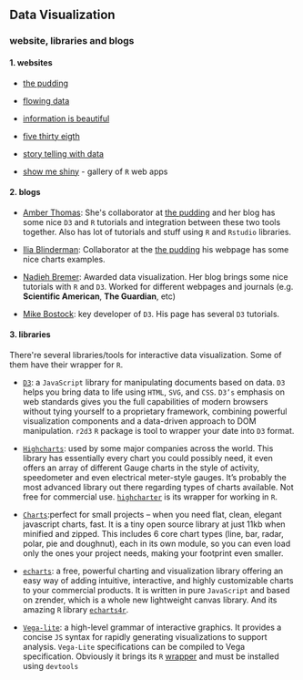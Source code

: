 ## Data Visualization
### website, libraries and blogs
#### 1. websites

- [the pudding](https://pudding.cool/)

- [flowing data](https://flowingdata.com/)
- [information is beautiful](https://informationisbeautiful.net/)

- [five thirty eigth](https://fivethirtyeight.com/)

- [story telling with data](http://www.storytellingwithdata.com/)

- [show me shiny](https://www.showmeshiny.com/) - gallery of `R` web apps


#### 2. blogs

- [Amber Thomas](http://amber.rbind.io/):
    She's collaborator at [the pudding](https://pudding.cool/) and her blog has some nice `D3` and `R` tutorials and integration between these two tools together. Also has lot of tutorials and stuff using `R` and `Rstudio` libraries.

- [Ilia Blinderman](http://iliablinderman.com/):
    Collaborator at the [the pudding](https://pudding.cool/) his webpage has some nice charts examples.

- [Nadieh Bremer](https://www.visualcinnamon.com/2016/05/real-life-motion-effects-d3-visualization.html): Awarded data visualization. Her blog brings some nice tutorials with `R` and `D3`. Worked for different webpages and journals (e.g. **Scientific American**, **The Guardian**, etc)

- [Mike Bostock](https://bost.ocks.org/mike/): key developer of `D3`. His page has several `D3` tutorials.

#### 3. libraries

There're several libraries/tools for interactive data visualization. Some of them have their wrapper for `R`.

  - [`D3`](https://d3js.org/): a `JavaScript` library for manipulating documents based on data. `D3` helps you bring data to life using `HTML`, `SVG`, and `CSS`. `D3’s` emphasis on web standards gives you the full capabilities of modern browsers without tying yourself to a proprietary framework, combining powerful visualization components and a data-driven approach to DOM manipulation. `r2d3` `R` package is tool to wrapper your date into `D3` format.

  - [`Highcharts`](https://www.highcharts.com/): used by some major companies across the world. This library has essentially every chart you could possibly need, it even offers an array of different Gauge charts in the style of activity, speedometer and even electrical meter-style gauges. It’s probably the most advanced library out there regarding types of charts available. Not free for commercial use. [`highcharter`](http://jkunst.com/highcharter/) is its wrapper for working in `R`.

  - [`Charts`](http://www.chartjs.org/):perfect for small projects – when you need flat, clean, elegant javascript charts, fast. It is a tiny open source library at just 11kb when minified and zipped. This includes 6 core chart types (line, bar, radar, polar, pie and doughnut), each in its own module, so you can even load only the ones your project needs, making your footprint even smaller.

  - [`echarts`](https://ecomfe.github.io/echarts-examples/public/index.html): a free, powerful charting and visualization library offering an easy way of adding intuitive, interactive, and highly customizable charts to your commercial products. It is written in pure `JavaScript` and based on zrender, which is a whole new lightweight canvas library. And its amazing `R` library [`echarts4r`](https://echarts4r.john-coene.com/index.html).

  - [`Vega-lite`](https://vega.github.io/vega-lite/): a high-level grammar of interactive graphics. It provides a concise `JS` syntax for rapidly generating visualizations to support analysis. `Vega-Lite` specifications can be compiled to Vega specification. Obviously it brings its `R` [wrapper](https://github.com/hrbrmstr/vegalite) and must be installed using `devtools`
